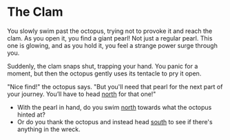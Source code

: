 
# The Clam

You slowly swim past the octopus, trying not to provoke it and reach the clam. As you open it, you find a giant pearl! Not just a regular pearl. This one is glowing, and as you hold it, you feel a strange power surge through you. 

Suddenly, the clam snaps shut, trapping your hand. You panic for a moment, but then the octopus gently uses its tentacle to pry it open.

"Nice find!" the octopus says. "But you'll need that pearl for the next part of your journey. You’ll have to head [north](treasure.md) for that one!"

- With the pearl in hand, do you swim [north](treasure.md) towards what the octopus hinted at?
- Or do you thank the octopus and instead head [south](shipwreck.md) to see if there's anything in the wreck.
